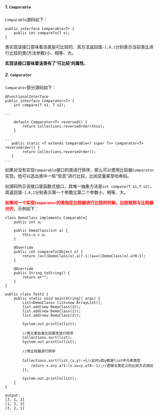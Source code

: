 ##### 1. `Comparable`

`Comparable`源码如下：

```
public interface Comparable<T> {
    public int compareTo(T o);
}
```

类实现该接口意味着该类是可比较的，其方法返回值`-1,0,1`分别表示当前类比进行比较的类(方法参数)小、相等、大。

**实现该接口意味着该类有了‘可比较’的属性**。

##### 2. `Comparator`

`Comparator`部分源码如下：

```
@FunctionalInterface
public interface Comparator<T> {
    int compare(T o1, T o2);

...

    default Comparator<T> reversed() {
        return Collections.reverseOrder(this);
    }
    
...
   public static <T extends Comparable<? super T>> Comparator<T> reverseOrder() {
        return Collections.reverseOrder();
   }
...

```

如果对没有实现`Comparable`接口的类进行排序，那么可以使用比较器`Comparator`实现。他可以选出类中一些“信息”进行比较，比如变量甚至哈希码。

如源码所示该接口是函数式接口，其唯一抽象方法是`int compare(T o1,T o2)`，其返回值`-1,0,1`分别表示第一个参数比第二个参数小、相等、大。


**<font color=red>如果对一个实现`Comparator`的类指定比较器进行比较的时候，比较规则与比较器对齐</font>**。示例如下：

```
class DemoClass implements Comparable{
    public int a;

    public DemoClass(int a) {
        this.a = a;
    }

    @Override
    public int compareTo(Object o) {
        return (a<((DemoClass)o).a)?-1:(a==((DemoClass)o).a?0:1);
    }

    @Override
    public String toString() {
        return a+"";
    }
}

public class Test2 {
    public static void main(String[] args) {
        List<DemoClass> list=new ArrayList();
        list.add(new DemoClass(3));
        list.add(new DemoClass(1));
        list.add(new DemoClass(2));

        System.out.println(list);

        //用元素自身比较属性进行排序
        Collections.sort(list);
        System.out.println(list);

        //用比较器进行排序

        Collections.sort(list,(x,y)->{//此时x和y都是list中元素类型
            return x.a<y.a?1:(x.a==y.a?0:-1);//逻辑与类定义的比较方式相反
        });

        System.out.println(list);
    }
}

output:
[3, 1, 2]
[1, 2, 3]
[3, 2, 1]


```


